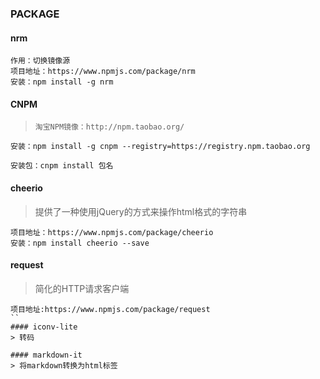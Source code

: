 ### PACKAGE

#### nrm

```
作用：切换镜像源
项目地址：https://www.npmjs.com/package/nrm
安装：npm install -g nrm

```

#### CNPM
> ```淘宝NPM镜像：http://npm.taobao.org/```

```
安装：npm install -g cnpm --registry=https://registry.npm.taobao.org

安装包：cnpm install 包名
```
#### cheerio
> 提供了一种使用jQuery的方式来操作html格式的字符串

```
项目地址：https://www.npmjs.com/package/cheerio
安装：npm install cheerio --save
```
#### request
> 简化的HTTP请求客户端

```
项目地址:https://www.npmjs.com/package/request
``
#### iconv-lite
> 转码

#### markdown-it
> 将markdown转换为html标签